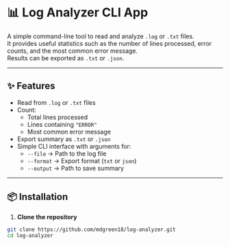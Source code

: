 # 📊 Log Analyzer CLI App

A simple command-line tool to read and analyze `.log` or `.txt` files.  
It provides useful statistics such as the number of lines processed, error counts, and the most common error message.  
Results can be exported as `.txt` or `.json`.

---

## ✨ Features
- Read from `.log` or `.txt` files
- Count:
  - Total lines processed
  - Lines containing `"ERROR"`
  - Most common error message
- Export summary as `.txt` or `.json`
- Simple CLI interface with arguments for:
  - `--file` → Path to the log file
  - `--format` → Export format (`txt` or `json`)
  - `--output` → Path to save summary

---

## 📦 Installation
1. **Clone the repository**
```bash
git clone https://github.com/mdgreen18/log-analyzer.git
cd log-analyzer

